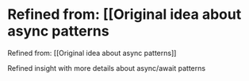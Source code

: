 # Refined from: [[Original idea about async patterns

Refined from: [[Original idea about async patterns]]

Refined insight with more details about async/await patterns